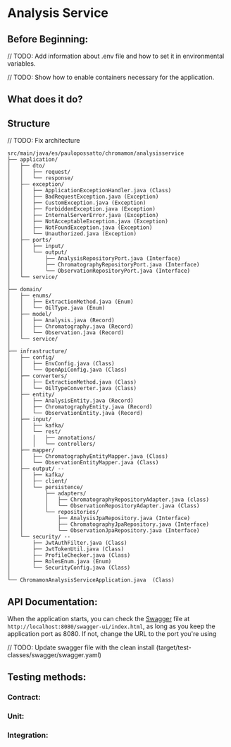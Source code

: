 # Analysis Service

## Before Beginning:
// TODO: Add information about .env file and how to set it in environmental variables.

// TODO: Show how to enable containers necessary for the application.

## What does it do?

## Structure
// TODO: Fix architecture

```text
src/main/java/es/paulopossatto/chromamon/analysisservice
├── application/                                    
│   ├── dto/
│   │   ├── request/
│   │   └── response/
│   ├── exception/
│   │   ├── ApplicationExceptionHandler.java (Class)     
│   │   ├── BadRequestException.java (Exception)
│   │   ├── CustomException.java (Exception)
│   │   ├── ForbiddenException.java (Exception)
│   │   ├── InternalServerError.java (Exception)
│   │   ├── NotAcceptableException.java (Exception)
│   │   ├── NotFoundException.java (Exception)
│   │   └── Unauthorized.java (Exception)
│   ├── ports/                                      
│   │   ├── input/                                 
│   │   └── output/  
│   │       ├── AnalysisRepositoryPort.java (Interface)
│   │       ├── ChromatographyRepositoryPort.java (Interface)
│   │       └── ObservationRepositoryPort.java (Interface)
│   └── service/                                    
│
├── domain/
│   ├── enums/
│   │   ├── ExtractionMethod.java (Enum)
│   │   └── OilType.java (Enum)
│   ├── model/
│   │   ├── Analysis.java (Record)
│   │   ├── Chromatography.java (Record)
│   │   └── Observation.java (Record)
│   └── service/
│
├── infrastructure/                                 
│   ├── config/
│   │   ├── EnvConfig.java (Class)
│   │   └── OpenApiConfig.java (Class)
│   ├── converters/
│   │   ├── ExtractionMethod.java (Class)
│   │   └── OilTypeConverter.java (Class)
│   ├── entity/
│   │   ├── AnalysisEntity.java (Record)
│   │   ├── ChromatographyEntity.java (Record)
│   │   └── ObservationEntity.java (Record)
│   ├── input/
│   │   ├── kafka/
│   │   └── rest/
│   │   │   ├── annotations/
│   │   │   └── controllers/
│   ├── mapper/
│   │   ├── ChromatographyEntityMapper.java (Class)
│   │   └── ObservationEntityMapper.java (Class)
│   ├── output/ --
│   │   ├── kafka/
│   │   ├── client/
│   │   └── persistence/
│   │       ├── adapters/
│   │       │   ├── ChromatographyRepositoryAdapter.java (class)
│   │       │   └── ObservationRepositoryAdapter.java (Class)
│   │       └── repositories/
│   │           ├── AnalysisJpaRepository.java (Interface)
│   │           ├── ChromatographyJpaRepository.java (Interface)
│   │           └── ObservationJpaRepository.java (Interface)
│   └── security/ --
│       ├── JwtAuthFilter.java (Class)
│       ├── JwtTokenUtil.java (Class)
│       ├── ProfileChecker.java (Class)
│       ├── RolesEnum.java (Enum)
│       └── SecurityConfig.java (Class)
│
└── ChromamonAnalysisServiceApplication.java  (Class)
```

## API Documentation:

When the application starts, you can check
the [Swagger](http://localhost:8080/swagger-ui/index.html) file at
``http://localhost:8080/swagger-ui/index.html``, as long as
you keep the application port as 8080. If not, change the URL
to the port you're using

// TODO: Update swagger file with the clean install (target/test-classes/swagger/swagger.yaml)

## Testing methods:

### Contract:

### Unit:

### Integration:
